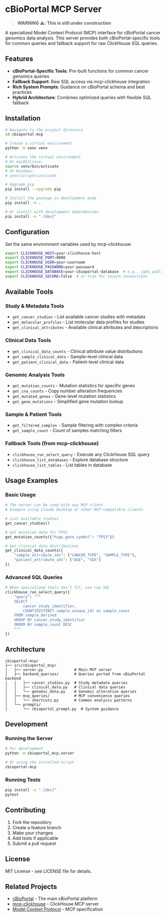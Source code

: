 # cBioPortal MCP Server

> **WARNING ⚠️: This is still under construction**

A specialized Model Context Protocol (MCP) interface for cBioPortal cancer genomics data analysis. This server provides both cBioPortal-specific tools for common queries and fallback support for raw ClickHouse SQL queries.

## Features

- **cBioPortal-Specific Tools**: Pre-built functions for common cancer genomics queries
- **Fallback Support**: Raw SQL access via mcp-clickhouse integration
- **Rich System Prompts**: Guidance on cBioPortal schema and best practices
- **Hybrid Architecture**: Combines optimized queries with flexible SQL fallback

## Installation

```bash
# Navigate to the project directory
cd cbioportal-mcp

# Create a virtual environment
python -m venv venv

# Activate the virtual environment
# On macOS/Linux:
source venv/bin/activate
# On Windows:
# venv\Scripts\activate

# Upgrade pip
pip install --upgrade pip

# Install the package in development mode
pip install -e .

# Or install with development dependencies
pip install -e ".[dev]"
```

## Configuration

Set the same environment variables used by mcp-clickhouse:

```bash
export CLICKHOUSE_HOST=your-clickhouse-host
export CLICKHOUSE_PORT=9000
export CLICKHOUSE_USER=your-username
export CLICKHOUSE_PASSWORD=your-password
export CLICKHOUSE_DATABASE=your-cbioportal-database  # e.g., cgds_public_2025_06_24
export CLICKHOUSE_SECURE=false  # or true for secure connections
```

## Available Tools

### Study & Metadata Tools
- `get_cancer_studies` - List available cancer studies with metadata
- `get_molecular_profiles` - List molecular data profiles for studies
- `get_clinical_attributes` - Available clinical attributes and descriptions

### Clinical Data Tools
- `get_clinical_data_counts` - Clinical attribute value distributions
- `get_sample_clinical_data` - Sample-level clinical data
- `get_patient_clinical_data` - Patient-level clinical data

### Genomic Analysis Tools
- `get_mutation_counts` - Mutation statistics for specific genes
- `get_cna_counts` - Copy number alteration frequencies
- `get_mutated_genes` - Gene-level mutation statistics
- `get_gene_mutations` - Simplified gene mutation lookup

### Sample & Patient Tools
- `get_filtered_samples` - Sample filtering with complex criteria
- `get_sample_count` - Count of samples matching filters

### Fallback Tools (from mcp-clickhouse)
- `clickhouse_run_select_query` - Execute any ClickHouse SQL query
- `clickhouse_list_databases` - Explore database structure
- `clickhouse_list_tables` - List tables in database

## Usage Examples

### Basic Usage
```python
# The server can be used with any MCP client
# Example using Claude Desktop or other MCP-compatible clients

# List available studies
get_cancer_studies()

# Get mutation data for TP53
get_mutation_counts({"hugo_gene_symbol": "TP53"})

# Get clinical data distributions
get_clinical_data_counts({
    "sample_attribute_ids": ["CANCER_TYPE", "SAMPLE_TYPE"],
    "patient_attribute_ids": ["AGE", "SEX"]
})
```

### Advanced SQL Queries
```python
# When specialized tools don't fit, use raw SQL
clickhouse_run_select_query({
    "query": """
    SELECT 
        cancer_study_identifier,
        COUNT(DISTINCT sample_unique_id) as sample_count
    FROM sample_derived 
    GROUP BY cancer_study_identifier 
    ORDER BY sample_count DESC
    """
})
```

## Architecture

```
cbioportal-mcp/
├── src/cbioportal_mcp/
│   ├── server.py              # Main MCP server
│   ├── backend_queries/       # Queries ported from cBioPortal backend
│   │   ├── cancer_studies.py  # Study metadata queries
│   │   ├── clinical_data.py   # Clinical data queries
│   │   └── genomic_data.py    # Genomic alteration queries
│   ├── mcp_queries/           # MCP convenience queries
│   │   └── shortcuts.py       # Common analysis patterns
│   └── prompts/
│       └── cbioportal_prompt.py  # System guidance
```

## Development

### Running the Server
```bash
# For development
python -m cbioportal_mcp.server

# Or using the installed script
cbioportal-mcp
```

### Running Tests
```bash
pip install -e ".[dev]"
pytest
```

## Contributing

1. Fork the repository
2. Create a feature branch
3. Make your changes
4. Add tests if applicable
5. Submit a pull request

## License

MIT License - see LICENSE file for details.

## Related Projects

- [cBioPortal](https://github.com/cBioPortal/cbioportal) - The main cBioPortal platform
- [mcp-clickhouse](https://github.com/ClickHouse/mcp-clickhouse) - ClickHouse MCP server
- [Model Context Protocol](https://github.com/anthropics/mcp) - MCP specification
